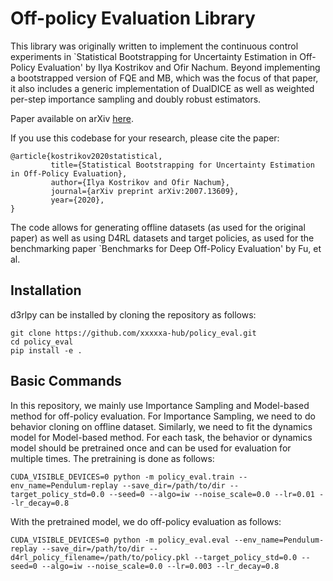 # Off-policy Evaluation Library

This library was originally written to implement the continuous control
experiments in `Statistical Bootstrapping for Uncertainty Estimation in
Off-Policy Evaluation' by Ilya Kostrikov and Ofir Nachum. Beyond implementing a
bootstrapped version of FQE and MB, which was the focus of that paper, it also
includes a generic implementation of DualDICE as well as weighted per-step
importance sampling and doubly robust estimators.

Paper available on arXiv [here](https://arxiv.org/abs/2007.13609).

If you use this codebase for your research, please cite the paper:

```
@article{kostrikov2020statistical,
         title={Statistical Bootstrapping for Uncertainty Estimation in Off-Policy Evaluation},
         author={Ilya Kostrikov and Ofir Nachum},
         journal={arXiv preprint arXiv:2007.13609},
         year={2020},
}
```

The code allows for generating offline datasets (as used for the original paper)
as well as using D4RL datasets and target policies, as used for the benchmarking
paper `Benchmarks for Deep Off-Policy Evaluation' by Fu, et al.

## Installation
d3rlpy can be installed by cloning the repository as follows:
```
git clone https://github.com/xxxxxa-hub/policy_eval.git
cd policy_eval
pip install -e .
```

## Basic Commands
In this repository, we mainly use Importance Sampling and Model-based method for off-policy evaluation. For Importance Sampling, we need to do behavior cloning on offline dataset. Similarly, we need to fit the dynamics model for Model-based method. For each task, the behavior or dynamics model should be pretrained once and can be used for evaluation for multiple times. The pretraining is done as follows:
```
CUDA_VISIBLE_DEVICES=0 python -m policy_eval.train --env_name=Pendulum-replay --save_dir=/path/to/dir --target_policy_std=0.0 --seed=0 --algo=iw --noise_scale=0.0 --lr=0.01 --lr_decay=0.8 
```

With the pretrained model, we do off-policy evaluation as follows:
```
CUDA_VISIBLE_DEVICES=0 python -m policy_eval.eval --env_name=Pendulum-replay --save_dir=/path/to/dir --d4rl_policy_filename=/path/to/policy.pkl --target_policy_std=0.0 --seed=0 --algo=iw --noise_scale=0.0 --lr=0.003 --lr_decay=0.8 
```